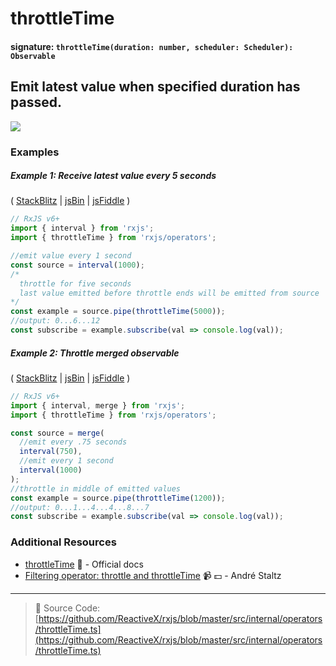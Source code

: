 # throttleTime

#### signature: `throttleTime(duration: number, scheduler: Scheduler): Observable`

## Emit latest value when specified duration has passed.

<div class="ua-ad"><a href="https://ultimateangular.com/?ref=76683_kee7y7vk"><img src="https://ultimateangular.com/assets/img/banners/ua-leader.svg"></a></div>

### Examples

##### Example 1: Receive latest value every 5 seconds

(
[StackBlitz](https://stackblitz.com/edit/typescript-en2zqe?file=index.ts&devtoolsheight=100)
| [jsBin](http://jsbin.com/koqujayizo/1/edit?js,console) |
[jsFiddle](https://jsfiddle.net/btroncone/4zysLc3y/) )

```js
// RxJS v6+
import { interval } from 'rxjs';
import { throttleTime } from 'rxjs/operators';

//emit value every 1 second
const source = interval(1000);
/*
  throttle for five seconds
  last value emitted before throttle ends will be emitted from source
*/
const example = source.pipe(throttleTime(5000));
//output: 0...6...12
const subscribe = example.subscribe(val => console.log(val));
```

##### Example 2: Throttle merged observable

(
[StackBlitz](https://stackblitz.com/edit/typescript-bkcjfj?file=index.ts&devtoolsheight=100)
| [jsBin](http://jsbin.com/takipadaza/edit?js,console) |
[jsFiddle](https://jsfiddle.net/btroncone/xhd1zy3m/) )

```js
// RxJS v6+
import { interval, merge } from 'rxjs';
import { throttleTime } from 'rxjs/operators';

const source = merge(
  //emit every .75 seconds
  interval(750),
  //emit every 1 second
  interval(1000)
);
//throttle in middle of emitted values
const example = source.pipe(throttleTime(1200));
//output: 0...1...4...4...8...7
const subscribe = example.subscribe(val => console.log(val));
```

### Additional Resources

- [throttleTime](http://reactivex.io/rxjs/class/es6/Observable.js~Observable.html#instance-method-throttleTime)
  :newspaper: - Official docs
- [Filtering operator: throttle and throttleTime](https://egghead.io/lessons/rxjs-filtering-operators-throttle-and-throttletime?course=rxjs-beyond-the-basics-operators-in-depth)
  :video_camera: :dollar: - André Staltz

---

> :file_folder: Source Code:
> [https://github.com/ReactiveX/rxjs/blob/master/src/internal/operators/throttleTime.ts](https://github.com/ReactiveX/rxjs/blob/master/src/internal/operators/throttleTime.ts)
